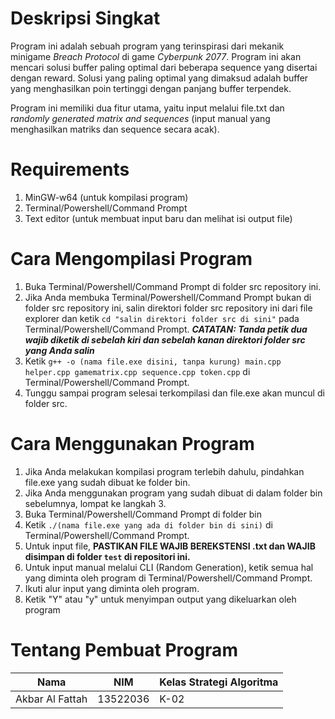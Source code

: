 # Deskripsi Singkat
Program ini adalah sebuah program yang terinspirasi dari mekanik minigame *Breach Protocol* di game _Cyberpunk 2077_. Program ini akan mencari solusi buffer paling optimal dari beberapa sequence yang disertai dengan reward. Solusi yang paling optimal yang dimaksud adalah buffer yang menghasilkan poin tertinggi dengan panjang buffer terpendek.

Program ini memiliki dua fitur utama, yaitu input melalui file.txt dan *randomly generated matrix and sequences* (input manual yang menghasilkan matriks dan sequence secara acak).

# Requirements
1. MinGW-w64 (untuk kompilasi program)
2. Terminal/Powershell/Command Prompt
3. Text editor (untuk membuat input baru dan melihat isi output file)

# Cara Mengompilasi Program
1. Buka Terminal/Powershell/Command Prompt di folder src repository ini.
2. Jika Anda membuka Terminal/Powershell/Command Prompt bukan di folder src repository ini, salin direktori folder src repository ini dari file explorer dan ketik ``` cd "salin direktori folder src di sini" ``` pada Terminal/Powershell/Command Prompt. ***CATATAN: Tanda petik dua wajib diketik di sebelah kiri dan sebelah kanan direktori folder src yang Anda salin***
3. Ketik ```g++ -o (nama file.exe disini, tanpa kurung) main.cpp helper.cpp gamematrix.cpp sequence.cpp token.cpp``` di Terminal/Powershell/Command Prompt.
4. Tunggu sampai program selesai terkompilasi dan file.exe akan muncul di folder src.
# Cara Menggunakan Program
1. Jika Anda melakukan kompilasi program terlebih dahulu, pindahkan file.exe yang sudah dibuat ke folder bin.
2. Jika Anda menggunakan program yang sudah dibuat di dalam folder bin sebelumnya, lompat ke langkah 3.
3. Buka Terminal/Powershell/Command Prompt di folder bin
4. Ketik ```./(nama file.exe yang ada di folder bin di sini)``` di Terminal/Powershell/Command Prompt.
5. Untuk input file, **PASTIKAN FILE WAJIB BEREKSTENSI .txt dan WAJIB disimpan di folder ```test``` di repositori ini.**
6. Untuk input manual melalui CLI (Random Generation), ketik semua hal yang diminta oleh program di Terminal/Powershell/Command Prompt.
7. Ikuti alur input yang diminta oleh program.
8. Ketik "Y" atau "y" untuk menyimpan output yang dikeluarkan oleh program
# Tentang Pembuat Program
| Nama          | NIM    | Kelas Strategi Algoritma|
| --------------|--------| ----|
|Akbar Al Fattah|13522036| K-02|
